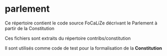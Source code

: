 parlement
==

<p>Ce répertoire contient le code source FoCaLiZe décrivant
le Parlement à partir de la Constitution</p>

Ces fichiers sont extraits du répertoire contribs/constitution

Il sont utilisés comme code de test pour la formalisation de la
__Constitution__